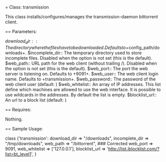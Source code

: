 = Class: transmission

This class installs/configures/manages the transmission-daemon bittorrent client.

== Parameters: 

$download_dir:: The directory where the files have to be downloaded. Defaults to +$config_path/downloads+.
$incomplete_dir:: The temporary directory used to store incomplete files. Disabled when the option is not set (this is the default).
$web_path:: URL path for the web client (without trailing /). Disabled when the option is not set (this is the default).
$web_port:: The port the web server is listening on. Defaults to +9091+.
$web_user:: The web client login name. Defaults to +transmission+.
$web_password:: The password of the web client user (default: <none>)
$web_whitelist:: An array of IP addresses. This list define which machines are allowed to use the web interface. It is possible to use wildcards in the addresses. By default the list is empty.
$blocklist_url:: An url to a block list (default: <none>)

== Requires: 

Nothing.

== Sample Usage:

 class {'transmission':
   download_dir => "/downloads",
   incomplete_dir => "/tmp/downloads",
   web_path => "/bittorrent", ### Corrected
   web_port => 9091,
   web_whitelist => ['127.0.0.1'],
   blocklist_url => 'http://list.iblocklist.com/?list=bt_level1',
 }

